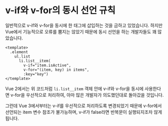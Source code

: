 # v-if와 v-for의 동시 선언 규칙
일반적으로 v-if와 v-for을 동시에 한 태그에 삽입하는 것을 금하고 있었습니다.
하지만 Vue에서 기능적으로 오류를 뿜지는 않았기 때문에 동시 선언을 하는 개발자들도 꽤 많았습니다.

```pug
<template>
  .element
    ul.list
      li.list__item(
        v-if="item.isActive",
        v-for="(item, key) in items",
        :key="key")
</template>
```

Vue 2에서는 위 코드처럼 ```li.list__item``` 객체 안에 v-if와 v-for을 동시에 사용한다면 v-for을 우선적으로 처리하여, 아마 많은 개발자가 의도했던대로 돌아갔을 것입니다.

그런데 Vue 3에서부터는 v-if를 우선적으로 처리하도록 변경되었기 때문에 v-for에서 선언되는 item 변수 참조가 불가능하며, v-if가 false라면 반복문이 실행되지조차 않게 됩니다.